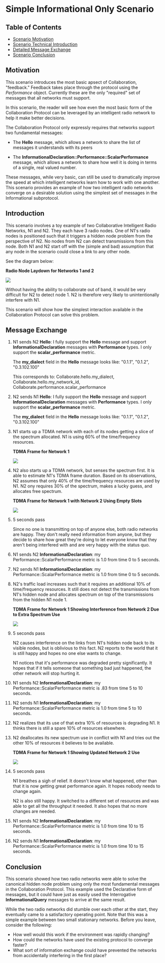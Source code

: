 # Simple Informational Only Scenario 

## Table of Contents
* [Scenario Motivation](#motivation)
* [Scenario Technical Introduction](#introduction)
* [Detailed Message Exchange](#message-exchange)
* [Scenario Conclusion](#conclusion)


## Motivation

This scenario introduces the most basic apsect of Collaboration, "feedback." Feedback takes place 
through the protocol using the _Performance_ object. Currently these are the only "required" set of
messages that all networks must support. 

In this scenario, the reader will see how even the most basic form of the Collaboration Protocol 
can be leveraged by an intelligent radio network to help it make better decisions.

The Collaboration Protocol only expressly requires that networks support two fundamental messages: 

*   The **Hello** message, which allows a network to share the list of messages it understands with
    its peers

*   The **InformationalDeclaration::Performance::ScalarPerformance** message, which allows a network to 
    share how well it is doing in terms of a single, real valued number. 


These messages, while very basic, can still be used to dramatically improve the speed at which 
intelligent networks learn how to work with one another. This scenario provides an example of how 
two intelligent radio networks converge on a desirable solution using the simplest set of messages 
in the Informational subprotocol. 


## Introduction

This scenario involves a toy example of two Collaborative Intelligent Radio Networks, N1 and N2. 
They each have 3 radio nodes. One of N1's radio nodes is positioned such that it triggers a hidden 
node problem from the perspective of N2. No nodes from N2 can detect transmissions from this node. 
Both N1 and N2 start off with the (simple and bad) assumption that any node in the scenario could 
close a link to any other node. 

See the diagram below:

**Radio Node Laydown for Networks 1 and 2**

![](fig1.png)


Without having the ability to collaborate out of band, it would be very difficult for N2 to detect
node 1. N2 is therefore very likely to unintentionally interfere with N1. 

This scenario will show how the simplest interaction available in the Collaboration Protocol can 
solve this problem. 


## Message Exchange

1.  N1 sends N2 **Hello**: I fully support the **Hello** message and support **InformationalDeclaration**
    messages with **Performance** types. I only support the **scalar_performance** metric.

    The **my_dialect** field in the **Hello** message looks like:
    "0.1.1",
    "0.1.2",
    "0.3.102.100"

    This corresponds to:
    Collaborate.hello.my_dialect,
    Collaborate.hello.my_network_id,
    Collaborate.performance.scalar_performance

2.  N2 sends N1 **Hello**: I fully support the **Hello** message and support **InformationalDeclaration**
    messages with **Performance** types. I only support the **scalar_performance** metric.

    The **my_dialect** field in the **Hello** message looks like:
    "0.1.1",
    "0.1.2",
    "0.3.102.100"

3.  N1 starts up a TDMA network with each of its nodes getting a slice of the spectrum allocated. 
    N1 is using 60% of the time/frequency resources. 

    **TDMA Frame for Network 1**

    ![](fig2.png)

4.  N2 also starts up a TDMA network, but senses the spectrum first. It is able to estimate N1's 
    TDMA frame duration. Based on its observations, N2 assumes that only 40% of the time/frequency
    resources are used by N1. N2 ony requires 30% of the spectrum, makes a lucky guess, and 
    allocates free spectrum.

    **TDMA Frame for Network 1 with Network 2 Using Empty Slots**

    ![](fig3.png)

5.  5 seconds pass

    Since no one is transmitting on top of anyone else, both radio networks are happy. They don't 
    really need information from anyone, but they decide to share how great they're doing to let 
    everyone know that they aren't being interfered with and are very happy with the status quo. 

6.  N1 sends N2 **InformationalDeclaration**: my Performance::ScalarPerformance metric is 1.0 from time 0 
    to 5 seconds.
 
7.  N2 sends N1 **InformationalDeclaration**: my Performance::ScalarPerformance metric is 1.0 from time 0
    to 5 seconds.
 
8.  N2's traffic load increases such that it requires an additional 10% of time/frequency 
    resources. It still does not detect the transmissions from N1's hidden node and allocates 
    spectrum on top of the transmissions from the hidden N1 node 1. 

    **TDMA Frame for Network 1 Showing Interference from Network 2 Due to Extra Spectrum Use**

    ![](fig4.png)


9.  5 seconds pass
    
    N2 causes interference on the links from N1's hidden node back to its visible nodes, but is 
    oblivious to this fact. N2 reports to the world that it is still happy and hopes no one else 
    wants to change.

    N1 notices that it's performance was degraded pretty significantly. It hopes that if it tells 
    someone that something bad just happened, the other network will stop hurting it.

10. N1 sends N2 **InformationalDeclaration**: my Performance::ScalarPerformance metric is .83 from time 5 
    to 10 seconds.

11. N2 sends N1 **InformationalDeclaration**: my Performance::ScalarPerformance metric is 1.0 from time 5 
    to 10 seconds.

12. N2 realizes that its use of that extra 10% of resources is degrading N1. It thinks there is 
    still a spare 10% of resources elsewhere.
 
13. N2 deallocates its new spectrum use in conflict with N1 and tries out the other 10% of 
    resources it believes to be available.

    **TDMA Frame for Network 1 Showing Updated Network 2 Use**

    ![](fig5.png)

14. 5 seconds pass

    N1 breathes a sigh of relief. It doesn't know what happened, other than that it is now getting
    great performance again. It hopes nobody needs to change again.
 
    N2 is also still happy. It switched to a different set of resources and was able to get all the
    throughput it needed. It also hopes that no more changes are needed.

15. N1 sends N2 **InformationalDeclaration**: my Performance::ScalarPerformance metric is 1.0 from time 10 
    to 15 seconds.
 
16. N2 sends N1 **InformationalDeclaration**: my Performance::ScalarPerformance metric is 1.0 from time 10 
    to 15 seconds.


## Conclusion

This scenario showed how two radio networks were able to solve the canonical hidden node problem
using only the most fundamental messages in the Collaboration Protocol. This example used the 
Declarative form of messages, but it could have just as easily used the Interrogative 
**InformationalQuery** messages to arrive at the same result. 
 
While the two radio networks did stumble over each other at the start, they eventually came to a 
satisfactory operating point. Note that this was a simple example between two small stationary 
networks. Before you leave, consider the following: 

*   How well would this work if the environment was rapidly changing?
*   How could the networks have used the existing protocol to converge faster? 
*   What sort of information exchange could have prevented the networks from accidentally 
    interfering in the first place? 
